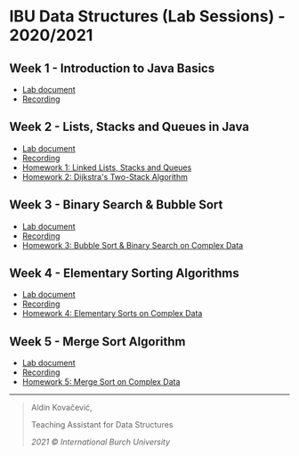 # IBU Data Structures (Lab Sessions) - 2020/2021

## Week 1 - Introduction to Java Basics
- [Lab document](https://docs.google.com/document/d/1407yjlIdqlw4b0992sHTT6itsXOx6iUYmG357Eumj18/edit?usp=sharing)
- [Recording](https://drive.google.com/drive/u/1/folders/1QLt0q8R7rgtHXp9BU0z4TC2egeKcS-cV)

## Week 2 - Lists, Stacks and Queues in Java
- [Lab document](https://docs.google.com/document/d/1407yjlIdqlw4b0992sHTT6itsXOx6iUYmG357Eumj18/edit?usp=sharing)
- [Recording](https://drive.google.com/drive/u/1/folders/1ics74XKmkjCgKPZe3L-2YIumRu3YeA-g)
- [Homework 1: Linked Lists, Stacks and Queues](https://docs.google.com/document/d/1X2zgii-_7aOAVH5bAU237EsUTnb3WKiMj5q-yWO8RUk/edit?usp=sharing)
- [Homework 2: Dijkstra's Two-Stack Algorithm](https://docs.google.com/document/d/1bfnX-XdOr9ECwJ-Xp-JVzhuWwPBCpbH4TRxpnpige78/edit?usp=sharing)

## Week 3 - Binary Search & Bubble Sort
- [Lab document](https://docs.google.com/document/d/1v1YyFiyDdjXNJgWwIBvfFAC45zCdQ8M6TPQw2bSZM9E/edit?usp=sharing)
- [Recording](https://drive.google.com/drive/u/1/folders/19SqRfIzqafMLPwhIbdvpvyOqIl37wT2v)
- [Homework 3: Bubble Sort & Binary Search on Complex Data](https://docs.google.com/document/d/1VZ7svG3zkEK_XMXKkmvViL31wEIBgtGszOG7syOhB3E/edit?usp=sharing)

## Week 4 - Elementary Sorting Algorithms
- [Lab document](https://docs.google.com/document/d/1yTXd7MUfFuoS4U5fYFc5MRwNjG9YpKajOriPisLzdvw/edit?usp=sharing)
- [Recording](https://drive.google.com/drive/folders/13NCW4ziknA_NkUsdJUxyj92RTapYaLoq?usp=sharing)
- [Homework 4: Elementary Sorts on Complex Data](https://docs.google.com/document/d/1Mz-zd9_tyefc2uOOc-EK63W2XVGzN7eh4iwK0sdGDRo/edit?usp=sharing)

## Week 5 - Merge Sort Algorithm
- [Lab document](https://docs.google.com/document/d/1IP8aVWCoyTVAdTI6WxHkibcq9vBpb2XGk_b66joNKo4/edit?usp=sharing)
- [Recording](https://drive.google.com/drive/folders/1CJ2BZdaJkwQppDeINP8S4RVUgRTQXcxt?usp=sharing)
- [Homework 5: Merge Sort on Complex Data](https://docs.google.com/document/d/1ruzz-hr_Xb_oZwcBOjWD4DJjp58rZqKP4aeS_hpPPWQ/edit?usp=sharing)

---
> Aldin Kovačević,
> 
> Teaching Assistant for Data Structures
> 
> *2021 © International Burch University*